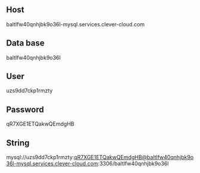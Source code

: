 ## Host
baltlfw40qnhjbk9o36l-mysql.services.clever-cloud.com

## Data base
baltlfw40qnhjbk9o36l

## User
uzs9dd7ckp1rmzty

## Password
qR7XGE1ETQakwQEmdgHB

## String
mysql://uzs9dd7ckp1rmzty:qR7XGE1ETQakwQEmdgHB@baltlfw40qnhjbk9o36l-mysql.services.clever-cloud.com:3306/baltlfw40qnhjbk9o36l